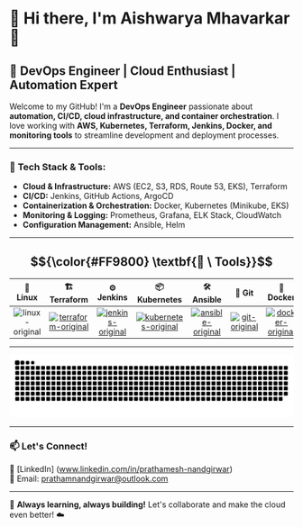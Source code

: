 
# 🚀 Hi there, I'm Aishwarya Mhavarkar 👋  

## 🌟 DevOps Engineer | Cloud Enthusiast | Automation Expert  

Welcome to my GitHub! I'm a **DevOps Engineer** passionate about **automation, CI/CD, cloud infrastructure, and container orchestration**. I love working with **AWS, Kubernetes, Terraform, Jenkins, Docker, and monitoring tools** to streamline development and deployment processes.  

---

### 🔧 **Tech Stack & Tools:**  
- **Cloud & Infrastructure:** AWS (EC2, S3, RDS, Route 53, EKS), Terraform  
- **CI/CD:** Jenkins, GitHub Actions, ArgoCD  
- **Containerization & Orchestration:** Docker, Kubernetes (Minikube, EKS)  
- **Monitoring & Logging:** Prometheus, Grafana, ELK Stack, CloudWatch  
- **Configuration Management:** Ansible, Helm  
---
## $${\color{#FF9800} \textbf{🔧 \ Tools}}$$

| **🐧 Linux** | **🏗️ Terraform** | **⚙️ Jenkins** | **📦 Kubernetes** | **🛠️ Ansible** | **🔄 Git** | **🐳 Docker** | **👨‍💻 GitHub** | **☁️ AWS** | **📜 Bash** | **🌐 Azure** |
|:---------:|:-------------:|:-----------:|:--------------:|:-----------:|:----------:|:-------:|:----------:|:----------:|:----------:|:----------:|
|    ![linux-original](https://github.com/user-attachments/assets/81e3caf9-68d9-4ee3-b377-82c3423a2630)       | <a href="https://github.com/Gaurav1251/Devops_Tasks/tree/main/Terraform" target="_self"> ![terraform-original](https://github.com/user-attachments/assets/66b136b9-0506-4810-be8c-88bda0de1e70)</a>              |  <a href="" target="_self">![jenkins-original](https://github.com/user-attachments/assets/8fa29f4f-ba3d-4018-9345-2c62c809f967)</a>           |<a href="https://github.com/Gaurav1251/Devops_Tasks/tree/main/K8s" target="_self">![kubernetes-original](https://github.com/user-attachments/assets/c7142faf-34cc-4d43-8173-0ecc12e55ddb)</a>                |  <a href="" target="_self">![ansible-original](https://github.com/user-attachments/assets/bde78462-a07f-4721-90ed-7d872491919b)</a>           |  <a href="" target="_self">![git-original](https://github.com/user-attachments/assets/ab278077-bd7f-4af9-95a1-a8351fa62e7b)</a>          |<a href="https://github.com/Gaurav1251/Devops_Tasks/tree/main/Docker" target="_self">![docker-original](https://github.com/user-attachments/assets/82963f3c-cce0-4cbe-8a1a-cce7427bdb76)</a>         |<a href="https://github.com/Gaurav1251" target="_self">![github-original](https://github.com/user-attachments/assets/a7e4df8e-1fb2-43b9-bcff-e8cacb1e85de)</a>          |  <a href="https://github.com/Gaurav1251/AWS_Tasks" target="_self">![aws(1)](https://github.com/user-attachments/assets/6d6164da-476c-4447-8691-a8861bbecbc0)</a>      |    <a href="" target="_self">![bash-original](https://github.com/user-attachments/assets/195f5fdf-0a9a-4851-9ae4-1b090bfea8c2)</a> | <a href="" target="_self">![azure-original](https://github.com/user-attachments/assets/157d416b-0e39-4c98-8d80-27799b1d414f)</a> 

---
<picture>
  <source
    media="(prefers-color-scheme: dark)"
    srcset="https://raw.githubusercontent.com/platane/snk/output/github-contribution-grid-snake-dark.svg"
  />
  <source
    media="(prefers-color-scheme: light)"
    srcset="https://raw.githubusercontent.com/platane/snk/output/github-contribution-grid-snake.svg"
  />
  <img
    alt="github contribution grid snake animation"
    src="https://raw.githubusercontent.com/platane/snk/output/github-contribution-grid-snake.svg"
    width="1800"
  />
</picture>

---

### 📫 **Let's Connect!**  
🔗 [LinkedIn] (www.linkedin.com/in/prathamesh-nandgirwar)  
📧 Email: prathamnandgirwar@outlook.com

---

🚀 **Always learning, always building!** Let's collaborate and make the cloud even better! ☁️  

